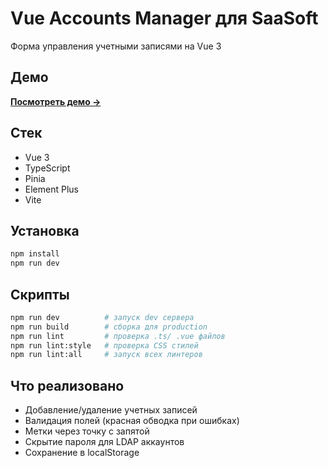 # Vue Accounts Manager для SaaSoft

Форма управления учетными записями на Vue 3


## Демо

**[Посмотреть демо →](https://popov-vladislav.github.io/saa-soft/)**

## Стек

- Vue 3
- TypeScript
- Pinia
- Element Plus
- Vite

## Установка

```bash
npm install
npm run dev
```

## Скрипты

```bash
npm run dev          # запуск dev сервера
npm run build        # сборка для production
npm run lint         # проверка .ts/ .vue файлов
npm run lint:style   # проверка CSS стилей
npm run lint:all     # запуск всех линтеров
```

## Что реализовано

- Добавление/удаление учетных записей
- Валидация полей (красная обводка при ошибках)
- Метки через точку с запятой
- Скрытие пароля для LDAP аккаунтов
- Сохранение в localStorage